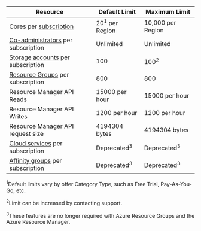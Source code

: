 Resource|Default Limit|Maximum Limit
---|---|---
Cores per [subscription](http://msdn.microsoft.com/library/azure/hh531793.aspx)|20<sup>1</sup> per Region|10,000 per Region
[Co-administrators](http://msdn.microsoft.com/library/azure/gg456328.aspx) per subscription|Unlimited|Unlimited
[Storage accounts](storage-create-storage-account.md) per subscription|100|100<sup>2</sup>
[Resource Groups](resource-group-overview.md) per subscription|800|800
Resource Manager API Reads|15000 per hour|15000 per hour
Resource Manager API Writes|1200 per hour|1200 per hour
Resource Manager API request size|4194304 bytes|4194304 bytes
[Cloud services](cloud-services-what-is.md) per subscription|Deprecated<sup>3</sup>|Deprecated<sup>3</sup>
[Affinity groups](../virtual-network/virtual-networks-migrate-to-regional-vnet.md) per subscription|Deprecated<sup>3</sup>|Deprecated<sup>3</sup>

<sup>1</sup>Default limits vary by offer Category Type, such as Free Trial, Pay-As-You-Go,  etc.

<sup>2</sup>Limit can be increased by contacting support.

<sup>3</sup>These features are no longer required with Azure Resource Groups and the Azure Resource Manager.
